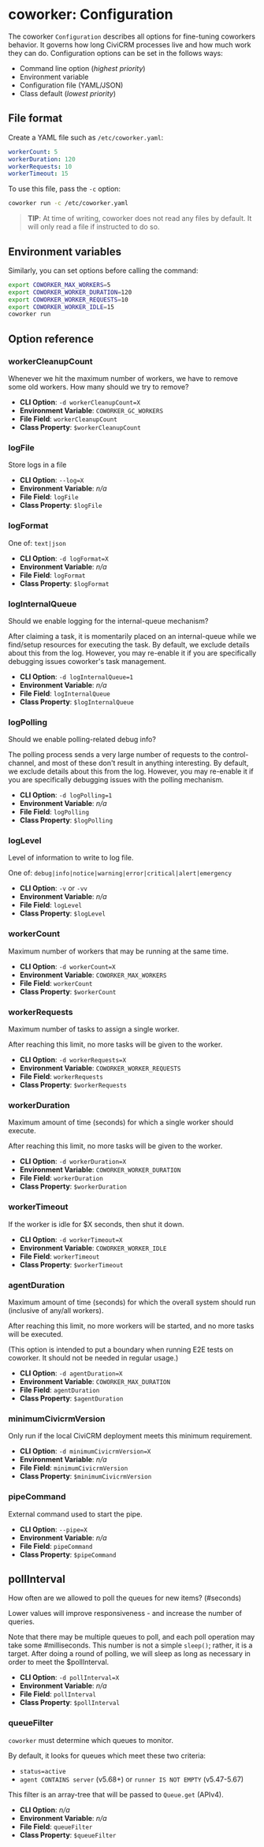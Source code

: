 # coworker: Configuration

The coworker `Configuration` describes all options for fine-tuning coworkers behavior. It governs how long
CiviCRM processes live and how much work they can do. Configuration options can be set in the follows ways:

* Command line option (*highest priority*)
* Environment variable
* Configuration file (YAML/JSON)
* Class default (*lowest priority*)

## File format

Create a YAML file such as `/etc/coworker.yaml`:

```yaml
workerCount: 5
workerDuration: 120
workerRequests: 10
workerTimeout: 15
```

To use this file, pass the `-c` option:

```bash
coworker run -c /etc/coworker.yaml
```

> __TIP__: At time of writing, coworker does not read any files by default. It will only read a file if instructed to do so.

## Environment variables

Similarly, you can set options before calling the command:

```bash
export COWORKER_MAX_WORKERS=5
export COWORKER_WORKER_DURATION=120
export COWORKER_WORKER_REQUESTS=10
export COWORKER_WORKER_IDLE=15
coworker run
```

## Option reference

### workerCleanupCount

Whenever we hit the maximum number of workers, we have to remove some old workers. How many should we try to remove?

* __CLI Option__: `-d workerCleanupCount=X`
* __Environment Variable__: `COWORKER_GC_WORKERS`
* __File Field__: `workerCleanupCount`
* __Class Property__: `$workerCleanupCount`

### logFile

Store logs in a file

* __CLI Option__: `--log=X`
* __Environment Variable__: _n/a_
* __File Field__: `logFile`
* __Class Property__: `$logFile`

### logFormat

One of: `text|json`

* __CLI Option__: `-d logFormat=X`
* __Environment Variable__: _n/a_
* __File Field__: `logFormat`
* __Class Property__: `$logFormat`

### logInternalQueue

Should we enable logging for the internal-queue mechanism?

After claiming a task, it is momentarily placed on an internal-queue while we find/setup resources for executing the
task. By default, we exclude details about this from the log. However, you may re-enable it if you are specifically
debugging issues coworker's task management.

* __CLI Option__: `-d logInternalQueue=1`
* __Environment Variable__: _n/a_
* __File Field__: `logInternalQueue`
* __Class Property__: `$logInternalQueue`

### logPolling

Should we enable polling-related debug info?

The polling process sends a very large number of requests to the control-channel, and most of these don't result in
anything interesting. By default, we exclude details about this from the log. However, you may re-enable it if you are
specifically debugging issues with the polling mechanism.

* __CLI Option__: `-d logPolling=1`
* __Environment Variable__: _n/a_
* __File Field__: `logPolling`
* __Class Property__: `$logPolling`

### logLevel

Level of information to write to log file.

One of: `debug|info|notice|warning|error|critical|alert|emergency`

* __CLI Option__: `-v` or `-vv`
* __Environment Variable__: _n/a_
* __File Field__: `logLevel`
* __Class Property__: `$logLevel`


### workerCount

Maximum number of workers that may be running at the same time.

* __CLI Option__: `-d workerCount=X`
* __Environment Variable__: `COWORKER_MAX_WORKERS`
* __File Field__: `workerCount`
* __Class Property__: `$workerCount	`

### workerRequests

Maximum number of tasks to assign a single worker.

After reaching this limit, no more tasks will be given to the worker.

* __CLI Option__: `-d workerRequests=X`
* __Environment Variable__: `COWORKER_WORKER_REQUESTS`
* __File Field__: `workerRequests`
* __Class Property__: `$workerRequests`

### workerDuration

Maximum amount of time (seconds) for which a single worker should execute.

After reaching this limit, no more tasks will be given to the worker.

* __CLI Option__: `-d workerDuration=X`
* __Environment Variable__: `COWORKER_WORKER_DURATION`
* __File Field__: `workerDuration`
* __Class Property__: `$workerDuration`

### workerTimeout

If the worker is idle for $X seconds, then shut it down.

* __CLI Option__: `-d workerTimeout=X`
* __Environment Variable__: `COWORKER_WORKER_IDLE`
* __File Field__: `workerTimeout`
* __Class Property__: `$workerTimeout`

### agentDuration

Maximum amount of time (seconds) for which the overall system should run (inclusive of any/all workers).

After reaching this limit, no more workers will be started, and no more tasks will be executed.

(This option is intended to put a boundary when running E2E tests on coworker. It should not be needed in regular usage.)

* __CLI Option__: `-d agentDuration=X`
* __Environment Variable__: `COWORKER_MAX_DURATION`
* __File Field__: `agentDuration`
* __Class Property__: `$agentDuration`

### minimumCivicrmVersion

Only run if the local CiviCRM deployment meets this minimum requirement.

* __CLI Option__: `-d minimumCivicrmVersion=X`
* __Environment Variable__: _n/a_
* __File Field__: `minimumCivicrmVersion`
* __Class Property__: `$minimumCivicrmVersion`

### pipeCommand

External command used to start the pipe.

* __CLI Option__: `--pipe=X`
* __Environment Variable__: _n/a_
* __File Field__: `pipeCommand`
* __Class Property__: `$pipeCommand`

## pollInterval

How often are we allowed to poll the queues for new items? (#seconds)

Lower values will improve responsiveness - and increase the number of queries.

Note that there may be multiple queues to poll, and each poll operation may take
some #milliseconds. This number is not a simple `sleep()`; rather, it is a target.
After doing a round of polling, we will sleep as long as necessary in
order to meet the $pollInterval.

* __CLI Option__: `-d pollInterval=X`
* __Environment Variable__: _n/a_
* __File Field__: `pollInterval`
* __Class Property__: `$pollInterval`

### queueFilter

`coworker` must determine which queues to monitor.

By default, it looks for queues which meet these two criteria:

* `status=active`
* `agent CONTAINS server` (v5.68+) or `runner IS NOT EMPTY` (v5.47-5.67)

This filter is an array-tree that will be passed to `Queue.get` (APIv4).

* __CLI Option__: _n/a_
* __Environment Variable__: _n/a_
* __File Field__: `queueFilter`
* __Class Property__: `$queueFilter`
